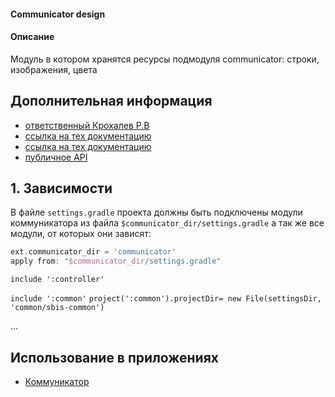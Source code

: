 #### Communicator design

#### Описание
Модуль в котором хранятся ресурсы подмодуля communicator: строки, изображения, цвета  

## Дополнительная информация

- [ответственный Крохалев Р.В](https://online.sbis.ru/person/420fa93c-fd36-4081-b974-038c28749265)
- [ссылка на тех документацию](https://online.sbis.ru/shared/disk/26577907-852b-4c0a-92b2-c34f003a71ed)
- [ссылка на тех документацию](https://online.sbis.ru/shared/disk/df217e22-4927-4a1c-b74a-7a1c6d494b83)
- [публичное API](https://online.sbis.ru/shared/disk/9668b93e-44dd-4fff-a9eb-d01c4eb5b4a9)

## 1. Зависимости
В файле `settings.gradle` проекта должны быть подключены модули коммуникатора из 
файла `$communicator_dir/settings.gradle` а так же все модули, от которых они зависят:

``` groovy
ext.communicator_dir = 'communicator'
apply from: "$communicator_dir/settings.gradle"
```

`include ':controller'`

`include ':common'`
`project(':common').projectDir= new File(settingsDir, 'common/sbis-common')`

...

## Использование в приложениях
- [Коммуникатор](https://git.sbis.ru/mobileworkspace/apps/droid/communicator)